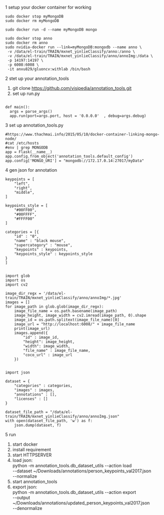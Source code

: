 1 setup your docker container for working 

```
sudo docker stop myMongoDB
sudo docker rm myMongoDB

sudo docker run -d --name myMongoDB mongo

sudo docker stop anno
sudo docker rm anno
sudo nvidia-docker run --link=myMongoDB:mongodb --name anno \
 -v /data/el-train/TRAIN/mxnet_yinlieClassify/anno:/anno \
 -v /data/el-train/TRAIN/mxnet_yinlieClassify/anno/annoImg:/data \
 -p 14197:14197 \
 -p 6008:6008 \
 -it anxu829/gluoncv:withlab /bin/bash
```

2 stet up your annotation_tools 

1. git clone https://github.com/visipedia/annotation_tools.git
2. set up run.py
```

def main():
  args = parse_args()
  app.run(port=args.port, host = '0.0.0.0'  , debug=args.debug)

```
3 set up annotation_tools.py

```
#https://www.thachmai.info/2015/05/10/docker-container-linking-mongo-node/
#cat /etc/hosts
#env | grep MONGODB
app = Flask(__name__)
app.config.from_object('annotation_tools.default_config')
app.config['MONGO_URI'] = "mongodb://172.17.0.14:27017/myData"

```



4 gen json for annotation
```
keypoints = [
    "left",
    "right",
    "middle",
]

keypoints_style = [
    "#00FF00",
    "#00FFFF",
    "#FFFF00"
]

categories = [{
    "id" : "0",
    "name" : "black mouse",
    "supercategory" : "mouse",
    "keypoints" : keypoints,
    "keypoints_style" : keypoints_style
}
]


import glob
import os
import cv2

image_dir_regx = '/data/el-train/TRAIN/mxnet_yinlieClassify/anno/annoImg/*.jpg'
images = []
for image_path in glob.glob(image_dir_regx):
    image_file_name = os.path.basename(image_path)
    image_height, image_width = cv2.imread(image_path, 0).shape
    image_id = os.path.splitext(image_file_name)[0]
    image_url = "http://localhost:6008/" + image_file_name
    print(image_url)
    images.append({
        "id" : image_id,
        "height": image_height,
        "width": image_width,
        "file_name" : image_file_name,
        "coco_url" : image_url
    })


import json

dataset = {
    "categories" : categories,
    "images" : images,
    "annotations" : [],
    "licenses" : []
}

dataset_file_path = "/data/el-train/TRAIN/mxnet_yinlieClassify/anno/annoImg.json"
with open(dataset_file_path, 'w') as f:
    json.dump(dataset, f)

```

5 run 
1. start docker 
2. install requirement
3. start HTTPSERVER
4. load json: \
   python -m annotation_tools.db_dataset_utils --action load \
--dataset ~/Downloads/annotations/person_keypoints_val2017.json \
--normalize
5. start annotation_tools
6. export json: \
   python -m annotation_tools.db_dataset_utils --action export \
--output ~/Downloads/annotations/updated_person_keypoints_val2017.json \
--denormalize
